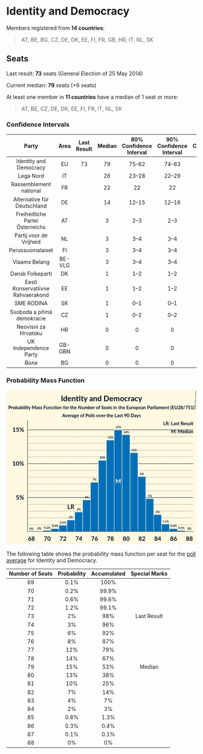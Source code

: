# Identity and Democracy

Members registered from **14 countries**:

> AT, BE, BG, CZ, DE, DK, EE, FI, FR, GB, HR, IT, NL, SK

## Seats

Last result: **73** seats (General Election of 25 May 2014)

Current median: **79** seats (+6 seats)

At least one member in **11 countries** have a median of 1 seat or more:

> AT, BE, CZ, DE, DK, EE, FI, FR, IT, NL, SK

### Confidence Intervals

| Party | Area | Last Result | Median | 80% Confidence Interval | 90% Confidence Interval | 95% Confidence Interval | 99% Confidence Interval |
|:-----:|:----:|:-----------:|:------:|:-----------------------:|:-----------------------:|:-----------------------:|:-----------------------:|
| Identity and Democracy | EU | 73 | 79 | 75–82 | 74–83 | 73–84 | 71–85 |
| Lega Nord | IT | | 26 | 23–28 | 22–29 | 21–29 | 20–30 |
| Rassemblement national | FR | | 22 | 22 | 22 | 22 | 22 |
| Alternative für Deutschland | DE | | 14 | 12–15 | 12–16 | 11–17 | 11–17 |
| Freiheitliche Partei Österreichs | AT | | 3 | 2–3 | 2–3 | 2–3 | 2–4 |
| Partij voor de Vrijheid | NL | | 3 | 3–4 | 3–4 | 3–4 | 3–4 |
| Perussuomalaiset | FI | | 3 | 3–4 | 3–4 | 3–4 | 3–4 |
| Vlaams Belang | BE-VLG | | 3 | 3–4 | 3–4 | 3–4 | 3–4 |
| Dansk Folkeparti | DK | | 1 | 1–2 | 1–2 | 1–2 | 1–2 |
| Eesti Konservatiivne Rahvaerakond | EE | | 1 | 1–2 | 1–2 | 1–2 | 0–2 |
| SME RODINA | SK | | 1 | 0–1 | 0–1 | 0–1 | 0–2 |
| Svoboda a přímá demokracie | CZ | | 1 | 0–2 | 0–2 | 0–2 | 0–2 |
| Neovisni za Hrvatsku | HR | | 0 | 0 | 0 | 0 | 0 |
| UK Independence Party | GB-GBN | | 0 | 0 | 0 | 0 | 0 |
| Воля | BG | | 0 | 0 | 0 | 0 | 0 |

### Probability Mass Function

![Graph with seats probability mass function not yet produced](average-2019-11-30-seats-pmf-identityanddemocracy.png "Seats Probability Mass Function")

The following table shows the probability mass function per seat for the [poll average](average-2019-11-30.html) for Identity and Democracy.

| Number of Seats | Probability | Accumulated | Special Marks |
|:---------------:|:-----------:|:-----------:|:-------------:|
| 69 | 0.1% | 100% |  |
| 70 | 0.2% | 99.9% |  |
| 71 | 0.6% | 99.6% |  |
| 72 | 1.2% | 99.1% |  |
| 73 | 2% | 98% | Last Result |
| 74 | 3% | 96% |  |
| 75 | 6% | 92% |  |
| 76 | 8% | 87% |  |
| 77 | 12% | 79% |  |
| 78 | 14% | 67% |  |
| 79 | 15% | 53% | Median |
| 80 | 13% | 38% |  |
| 81 | 10% | 25% |  |
| 82 | 7% | 14% |  |
| 83 | 4% | 7% |  |
| 84 | 2% | 3% |  |
| 85 | 0.8% | 1.3% |  |
| 86 | 0.3% | 0.4% |  |
| 87 | 0.1% | 0.1% |  |
| 88 | 0% | 0% |  |


